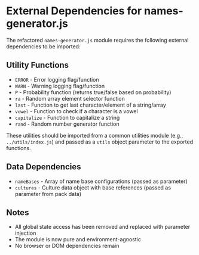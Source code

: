 # External Dependencies for names-generator.js

The refactored `names-generator.js` module requires the following external dependencies to be imported:

## Utility Functions
- `ERROR` - Error logging flag/function
- `WARN` - Warning logging flag/function  
- `P` - Probability function (returns true/false based on probability)
- `ra` - Random array element selector function
- `last` - Function to get last character/element of a string/array
- `vowel` - Function to check if a character is a vowel
- `capitalize` - Function to capitalize a string
- `rand` - Random number generator function

These utilities should be imported from a common utilities module (e.g., `../utils/index.js`) and passed as a `utils` object parameter to the exported functions.

## Data Dependencies
- `nameBases` - Array of name base configurations (passed as parameter)
- `cultures` - Culture data object with base references (passed as parameter from pack data)

## Notes
- All global state access has been removed and replaced with parameter injection
- The module is now pure and environment-agnostic
- No browser or DOM dependencies remain